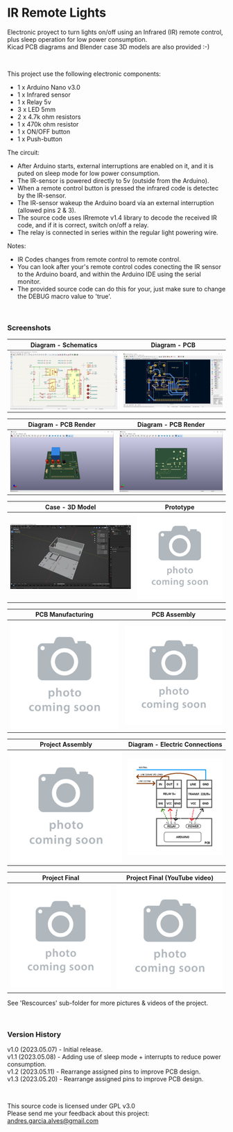 # IR Remote Lights

Electronic proyect to turn lights on/off using an Infrared (IR) remote control, plus sleep operation for low power consumption.  
Kicad PCB diagrams and Blender case 3D models are also provided :-)

&nbsp;

This project use the following electronic components:
- 1 x Arduino Nano v3.0
- 1 x Infrared sensor
- 1 x Relay 5v
- 3 x LED 5mm
- 2 x 4.7k ohm resistors
- 1 x 470k ohm resistor
- 1 x ON/OFF button
- 1 x Push-button

The circuit:
- After Arduino starts, external interruptions are enabled on it, and it is puted on sleep mode for low power consumption.
- The IR-sensor is powered directly to 5v (outside from the Arduino).
- When a remote control button is pressed the infrared code is detectec by the IR-sensor.
- The IR-sensor wakeup the Arduino board vía an external interruption (allowed pins 2 & 3).
- The source code uses IRremote v1.4 library to decode the received IR code, and if it is correct, switch on/off a relay.
- The relay is connected in series within the regular light powering wire.

Notes:
- IR Codes changes from remote control to remote control.
- You can look after your's remote control codes conecting the IR sensor to the Arduino board, and within the Arduino IDE using the serial monitor.
- The provided source code can do this for your, just make sure to change the DEBUG macro value to 'true'.

&nbsp;

### Screenshots

| Diagram - Schematics                               | Diagram - PCB                                      |
|----------------------------------------------------|----------------------------------------------------|
| ![](Resources/01-schematic-diagram.png)            | ![](Resources/02-pcb-diagram.png)                  |

| Diagram - PCB Render                               | Diagram - PCB Render                               |
|----------------------------------------------------|----------------------------------------------------|
| ![](Resources/03-pcb-render-front-side.png)        | ![](Resources/04-pcb-render-back-side.png)         |

| Case - 3D Model                                    | Prototype                                          |
|----------------------------------------------------|----------------------------------------------------|
| ![](Resources/05-case-3d-model.png)                | ![](Resources/06-photo-coming-soon.jpg)            |

| PCB Manufacturing                                  | PCB Assembly                                       |
|----------------------------------------------------|----------------------------------------------------|
| ![](Resources/07-photo-coming-soon.jpg)            | ![](Resources/08-photo-coming-soon.jpg)            |

| Project Assembly                                   | Diagram - Electric Connections                     |
|----------------------------------------------------|----------------------------------------------------|
| ![](Resources/09-photo-coming-soon.jpg)            | ![](Resources/10-electric-connections-diagram.png) |

| Project Final                                      | Project Final (YouTube video)                      |
|----------------------------------------------------|----------------------------------------------------|
| ![](Resources/11-photo-coming-soon.jpg)            | ![](Resources/12-photo-coming-soon.jpg)            |

See 'Rescources' sub-folder for more pictures & videos of the project.

&nbsp;

### Version History

v1.0 (2023.05.07) - Initial release.  
v1.1 (2023.05.08) - Adding use of sleep mode + interrupts to reduce power consumption.  
v1.2 (2023.05.11) - Rearrange assigned pins to improve PCB design.  
v1.3 (2023.05.20) - Rearrange assigned pins to improve PCB design.

&nbsp;

This source code is licensed under GPL v3.0  
Please send me your feedback about this project: andres.garcia.alves@gmail.com
